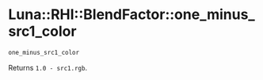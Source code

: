 # Luna::RHI::BlendFactor::one_minus_src1_color

```c++
one_minus_src1_color
```

Returns `1.0 - src1.rgb`. 

